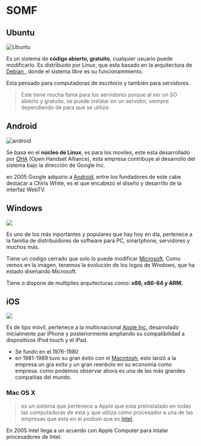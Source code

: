 # SOMF

 
## Ubuntu
![Ubuntu](https://salmorejogeek.files.wordpress.com/2019/04/ubuntu_logo_2.png?w=349)

Es un sistema de **código abierto, gratuito**, cualquier usuario puede modificarlo.
Es distribuido por Linux, que esta basado en la arquitectura de [Debian ](https://www.debian.org/index.es.html),
donde el sistema _libre_ es su funcionammiento.

Esta pensado para computadoras de escritorio y también para servidores. 
>Este tiene mucha fama para los servidores porque
al ser un SO abierto y gratuito, se puede instalar en un servidor, siempre dependiendo de para que se utilize.

## **Android**

![android](https://www.imago-mc.com/wp-content/uploads/2016/10/android-logo-200x200.jpg)

Se basa en el **núcleo de Linux**, es para los moviles, este esta desarrollado por [OHA](https://es.wikipedia.org/wiki/Open_Handset_Alliance) 
(Open Handset Alliance),
esta empresa contribuye al desarrollo del sistema bajo la dirección de Google Inc.

en 2005 Google adquirio a [Android](https://es.wikipedia.org/wiki/Android), entre los fundadores de este cabe destacar a Chiris White, es el que encabezó el
diseño y desarrillo de la interfaz WebTV.

## Windows
![](https://informaticaparadummiesblog.files.wordpress.com/2015/12/windows-logos.png?w=640)

Es uno de los más inportantes y populares que hay hoy en día, pertenece a la familia de distribuidores de software para
PC, smartphone, servidores y muchos más.

Tiene un codigo cerrado que solo lo puede modificar [Microsoft](https://es.wikipedia.org/wiki/Microsoft).
Como vemos en la imagen, tenemos la evolución de los logos de Windows, que ha estado diseñando Microsoft.

Tiene o dispone de multiplies arquitecturas como: **x86, x86-64 y ARM.**

## iOS

![](https://i0.pngocean.com/files/751/886/348/apple-computer-icons-logo-apple-thumb.jpg)

Es de tipo móvil, pertenece a la multicnacional [Apple Inc](https://es.wikipedia.org/wiki/Apple), desarrolado inicialmente par iPhone y posteriormente 
ampliando su compatibilidad a dispositivos iPod touch y el iPad. 

* Se fundo en el 1976-1980
* en 1981-1989 tuvo su gran éxito con el [Macintosh](https://es.wikipedia.org/wiki/Macintosh),
esto lanzó a la empresa un gra exito y un gran reenbolo en su economia como empresa. como podemos observar ahora es una
de las más grandes compañias del mundo. 

### Mac OS X

> es un sistema que pertenece a Apple que esta preinstalado en todas las computadoras de esta y que utiliza como procesador a una de las empresas que esta en el podium que es [Intel](https://es.wikipedia.org/wiki/Intel), 

En 2005 Intel llega a un acuerdo con Apple Computer para intalar procesadores de Intel.
